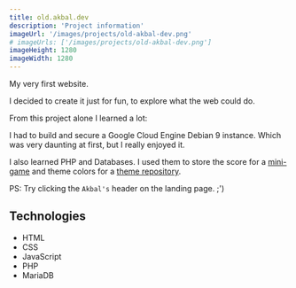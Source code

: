 ```yaml
---
title: old.akbal.dev
description: 'Project information'
imageUrl: '/images/projects/old-akbal-dev.png'
# imageUrls: ['/images/projects/old-akbal-dev.png']
imageHeight: 1280
imageWidth: 1280
---
```


My very first website.

I decided to create it just for fun, to explore what the web could do.

From this project alone I learned a lot:

I had to build and secure a Google Cloud Engine Debian 9 instance. Which was very daunting at first, but I really enjoyed it.

I also learned PHP and Databases. I used them to store the score for a [mini-game](https://old.akbal.dev/webpages/clicker.php) and theme colors for a [theme repository](https://old.akbal.dev/webpages/temas.php).

PS:
Try clicking the `Akbal's` header on the landing page. ;')

## Technologies

- HTML
- CSS
- JavaScript
- PHP
- MariaDB
